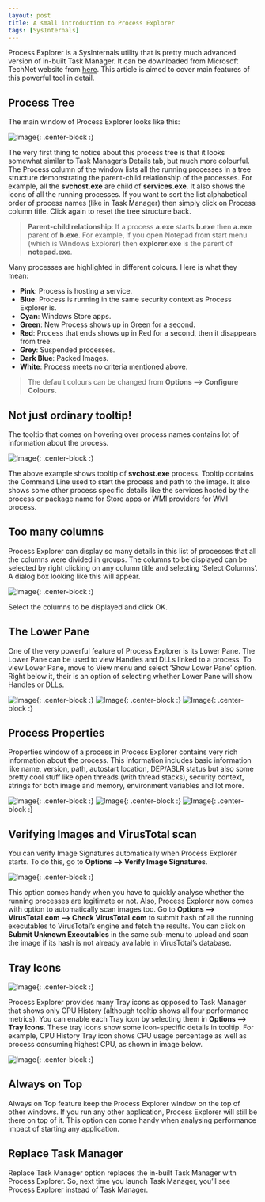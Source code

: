 ```yaml
---
layout: post
title: A small introduction to Process Explorer
tags: [SysInternals]
---
```


Process Explorer is a SysInternals utility that is pretty much advanced version of in-built Task Manager. It can be downloaded from Microsoft TechNet website from [here](https://technet.microsoft.com/en-us/sysinternals/processexplorer). This article is aimed to cover main features of this powerful tool in detail.

## Process Tree

The main window of Process Explorer looks like this:

![Image](/img/blog/2019/procexp/0-VPrzVZ3yZtHiUNMd){: .center-block :}

The very first thing to notice about this process tree is that it looks somewhat similar to Task Manager’s Details tab, but much more colourful. The Process column of the window lists all the running processes in a tree structure demonstrating the parent-child relationship of the processes. For example, all the **svchost.exe** are child of **services.exe**. It also shows the icons of all the running processes. If you want to sort the list alphabetical order of process names (like in Task Manager) then simply click on Process column title. Click again to reset the tree structure back.

> **Parent-child relationship**: If a process **a.exe** starts **b.exe** then **a.exe** parent of **b.exe**. For example, if you open Notepad from start menu (which is Windows Explorer) then **explorer.exe** is the parent of **notepad.exe**.

Many processes are highlighted in different colours. Here is what they mean:

- **Pink**: Process is hosting a service.
- **Blue**: Process is running in the same security context as Process Explorer is.
- **Cyan**: Windows Store apps.
- **Green**: New Process shows up in Green for a second.
- **Red**: Process that ends shows up in Red for a second, then it disappears from tree.
- **Grey**: Suspended processes.
- **Dark Blue**: Packed Images.
- **White**: Process meets no criteria mentioned above.

> The default colours can be changed from **Options –> Configure Colours.**

## Not just ordinary tooltip!

The tooltip that comes on hovering over process names contains lot of information about the process.

![Image](/img/blog/2019/procexp/1-57VRE-Qbfo-0DLVt-Bd69w.png){: .center-block :}

The above example shows tooltip of **svchost.exe** process. Tooltip contains the Command Line used to start the process and path to the image. It also shows some other process specific details like the services hosted by the process or package name for Store apps or WMI providers for WMI process.

## Too many columns

Process Explorer can display so many details in this list of processes that all the columns were divided in groups. The columns to be displayed can be selected by right clicking on any column title and selecting ‘Select Columns’. A dialog box looking like this will appear.

![Image](/img/blog/2019/procexp/0-lbo4GaeEh4Vju112){: .center-block :}

Select the columns to be displayed and click OK.

## The Lower Pane

One of the very powerful feature of Process Explorer is its Lower Pane. The Lower Pane can be used to view Handles and DLLs linked to a process. To view Lower Pane, move to View menu and select ‘Show Lower Pane’ option. Right below it, their is an option of selecting whether Lower Pane will show Handles or DLLs.

![Image](/img/blog/2019/procexp/1-nKa_0hoZbwvg5vBlKUaaDw.png){: .center-block :}
![Image](/img/blog/2019/procexp/1-TWcEwQNN6tX9pJnVcEzl9Q.png){: .center-block :}
![Image](/img/blog/2019/procexp/1-loVl-et4WpioXM0XZdqZgA.png){: .center-block :}

## Process Properties

Properties window of a process in Process Explorer contains very rich information about the process. This information includes basic information like name, version, path, autostart location, DEP/ASLR status but also some pretty cool stuff like open threads (with thread stacks), security context, strings for both image and memory, environment variables and lot more.

![Image](/img/blog/2019/procexp/1-FnDV5v_ujwnL-8_n_xBfxg.png){: .center-block :}
![Image](/img/blog/2019/procexp/1-5Q7frlnarYUKrbpa26Xsow.png){: .center-block :}
![Image](/img/blog/2019/procexp/1-bM7xQNlUlAEz_Onv0ExXgw.png){: .center-block :}

## Verifying Images and VirusTotal scan

You can verify Image Signatures automatically when Process Explorer starts. To do this, go to **Options –> Verify Image Signatures**.

![Image](/img/blog/2019/procexp/0-GESzYL6sfDixuK4L){: .center-block :}

This option comes handy when you have to quickly analyse whether the running processes are legitimate or not. Also, Process Explorer now comes with option to automatically scan images too. Go to **Options –> VirusTotal.com –> Check VirusTotal.com** to submit hash of all the running executables to VirusTotal’s engine and fetch the results. You can click on **Submit Unknown Executables** in the same sub-menu to upload and scan the image if its hash is not already available in VirusTotal’s database.

## Tray Icons

![Image](/img/blog/2019/procexp/0-ep-f_MgzNSlhhPxP){: .center-block :}

Process Explorer provides many Tray icons as opposed to Task Manager that shows only CPU History (although tooltip shows all four performance metrics). You can enable each Tray icon by selecting them in **Options –> Tray Icons**. These tray icons show some icon-specific details in tooltip. For example, CPU History Tray icon shows CPU usage percentage as well as process consuming highest CPU, as shown in image below.

![Image](/img/blog/2019/procexp/0-n6z7y82IQKqNbZRo){: .center-block :}

## Always on Top

Always on Top feature keep the Process Explorer window on the top of other windows. If you run any other application, Process Explorer will still be there on top of it. This option can come handy when analysing performance impact of starting any application.

## Replace Task Manager

Replace Task Manager option replaces the in-built Task Manager with Process Explorer. So, next time you launch Task Manager, you’ll see Process Explorer instead of Task Manager.
